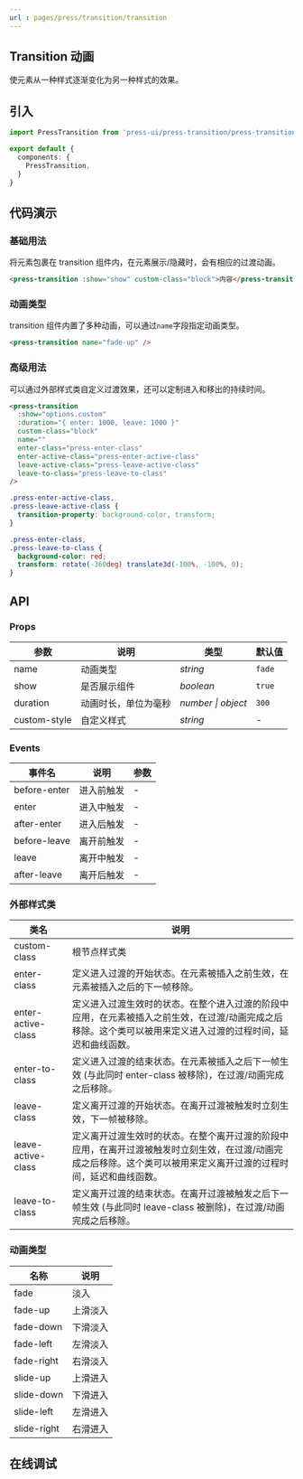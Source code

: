 ```yaml
---
url : pages/press/transition/transition
---
```


## Transition 动画



使元素从一种样式逐渐变化为另一种样式的效果。



## 引入

```ts
import PressTransition from 'press-ui/press-transition/press-transition.vue';

export default {
  components: {
    PressTransition,
  }
}
```

## 代码演示

### 基础用法

将元素包裹在 transition 组件内，在元素展示/隐藏时，会有相应的过渡动画。

```html
<press-transition :show="show" custom-class="block">内容</press-transition>
```

### 动画类型

transition 组件内置了多种动画，可以通过`name`字段指定动画类型。

```html
<press-transition name="fade-up" />
```

### 高级用法

可以通过外部样式类自定义过渡效果，还可以定制进入和移出的持续时间。

```html
<press-transition
  :show="options.custom"
  :duration="{ enter: 1000, leave: 1000 }"
  custom-class="block"
  name=""
  enter-class="press-enter-class"
  enter-active-class="press-enter-active-class"
  leave-active-class="press-leave-active-class"
  leave-to-class="press-leave-to-class"
/>
```

```css
.press-enter-active-class,
.press-leave-active-class {
  transition-property: background-color, transform;
}

.press-enter-class,
.press-leave-to-class {
  background-color: red;
  transform: rotate(-360deg) translate3d(-100%, -100%, 0);
}
```

## API

### Props

| 参数         | 说明                 | 类型               | 默认值 |
| ------------ | -------------------- | ------------------ | ------ |
| name         | 动画类型             | _string_           | `fade` |
| show         | 是否展示组件         | _boolean_          | `true` |
| duration     | 动画时长，单位为毫秒 | _number \| object_ | `300`  |
| custom-style | 自定义样式           | _string_           | -      |

### Events

| 事件名       | 说明       | 参数 |
| ------------ | ---------- | ---- |
| before-enter | 进入前触发 | -    |
| enter        | 进入中触发 | -    |
| after-enter  | 进入后触发 | -    |
| before-leave | 离开前触发 | -    |
| leave        | 离开中触发 | -    |
| after-leave  | 离开后触发 | -    |

### 外部样式类

| 类名               | 说明                                                                                                                                                                |
| ------------------ | ------------------------------------------------------------------------------------------------------------------------------------------------------------------- |
| custom-class       | 根节点样式类                                                                                                                                                        |
| enter-class        | 定义进入过渡的开始状态。在元素被插入之前生效，在元素被插入之后的下一帧移除。                                                                                        |
| enter-active-class | 定义进入过渡生效时的状态。在整个进入过渡的阶段中应用，在元素被插入之前生效，在过渡/动画完成之后移除。这个类可以被用来定义进入过渡的过程时间，延迟和曲线函数。       |
| enter-to-class     | 定义进入过渡的结束状态。在元素被插入之后下一帧生效 (与此同时 enter-class 被移除)，在过渡/动画完成之后移除。                                                         |
| leave-class        | 定义离开过渡的开始状态。在离开过渡被触发时立刻生效，下一帧被移除。                                                                                                  |
| leave-active-class | 定义离开过渡生效时的状态。在整个离开过渡的阶段中应用，在离开过渡被触发时立刻生效，在过渡/动画完成之后移除。这个类可以被用来定义离开过渡的过程时间，延迟和曲线函数。 |
| leave-to-class     | 定义离开过渡的结束状态。在离开过渡被触发之后下一帧生效 (与此同时 leave-class 被删除)，在过渡/动画完成之后移除。                                                     |

### 动画类型

| 名称        | 说明     |
| ----------- | -------- |
| fade        | 淡入     |
| fade-up     | 上滑淡入 |
| fade-down   | 下滑淡入 |
| fade-left   | 左滑淡入 |
| fade-right  | 右滑淡入 |
| slide-up    | 上滑进入 |
| slide-down  | 下滑进入 |
| slide-left  | 左滑进入 |
| slide-right | 右滑进入 |

## 在线调试

<debug-online />
